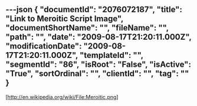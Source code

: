 ---json
{
  "documentId": "2076072187",
  "title": "Link to Meroitic Script Image",
  "documentShortName": "",
  "fileName": "",
  "path": "",
  "date": "2009-08-17T21:20:11.000Z",
  "modificationDate": "2009-08-17T21:20:11.000Z",
  "templateId": "",
  "segmentId": "86",
  "isRoot": "False",
  "isActive": "True",
  "sortOrdinal": "",
  "clientId": "",
  "tag": ""
}
---

[http://en.wikipedia.org/wiki/File:Meroitic.png]
